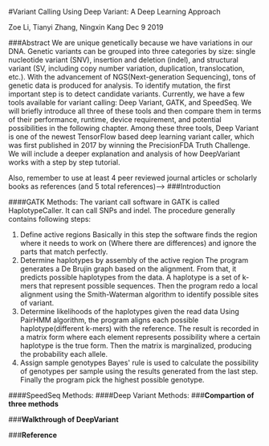 #Variant Calling Using Deep Variant: A Deep Learning Approach

Zoe Li, Tianyi Zhang, Ningxin Kang
Dec 9 2019

###Abstract
We are unique genetically because we have variations in our DNA. Genetic variants can be grouped into three categories by size: single nucleotide variant (SNV), insertion and deletion (indel), and structural variant (SV, including copy number variation, duplication, translocation, etc.). With the advancement of NGS(Next-generation Sequencing), tons of genetic data is produced for analysis. To identify mutation, the first important step is to detect candidate variants. Currently, we have a few tools available for variant calling: Deep Variant, GATK, and SpeedSeq. We will briefly introduce all three of these tools and then compare them in terms of their performance, runtime, device requirement, and potential possibilities in the following chapter. Among these three tools, Deep Variant is one of the newest TensorFlow based deep learning variant caller, which was first published in 2017 by winning the PrecisionFDA Truth Challenge. We will include a deeper explanation and analysis of how DeepVariant works with a step by step tutorial.
<!--Overall, this is a good start towards your paper. Specific comments have been left below. One suggestion is to format this in the style of a research paper and add an introduction section that discusses the basic aspects of mutation calling (e.g.  what an alignment is, examples of SNPs vs indels vs SV, why we would care about detecting mutations).-->

Also, remember to use at least 4 peer reviewed journal articles or scholarly books as references (and 5 total references)-->
###Introduction

####GATK Methods:
The variant call software in GATK is called HaplotypeCaller. It can call SNPs and indel. The procedure generally contains following steps:
1. Define active regions 
Basically in this step the software finds the region where it needs to work on (Where there are differences) and ignore the parts that match perfectly.
2. Determine haplotypes by assembly of the active region
The program generates a De Brujin graph based on the alignment. From that, it predicts possible haplotypes from the data. A haplotype is a set of k-mers that represent possible sequences. Then the program redo a local alignment using the Smith-Waterman algorithm to identify possible sites of variant.
3. Determine likelihoods of the haplotypes given the read data 
Using PairHMM algorithm, the program aligns each possible haplotype(different k-mers) with the reference. The result is recorded in a matrix form where each element represents possibility where a certain haplotype is the true form. Then the matrix is marginalized, producing the probability each allele.
4. Assign sample genotypes 
Bayes' rule is used to calculate the possibility of genotypes per sample using the results generated from the last step. Finally the program pick the highest possible genotype.

####SpeedSeq Methods:
####Deep Variant Methods:
###**Compartion of three methods**

###**Walkthrough of DeepVariant**

###**Reference**

